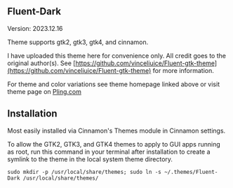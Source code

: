 ## Fluent-Dark

Version: 2023.12.16

Theme supports gtk2, gtk3, gtk4, and cinnamon.

I have uploaded this theme here for convenience only. All credit goes to the original author(s). See [https://github.com/vinceliuice/Fluent-gtk-theme](https://github.com/vinceliuice/Fluent-gtk-theme) for more information.

For theme and color variations see theme homepage linked above or visit theme page on [Pling.com](https://www.gnome-look.org/p/1477941)

## Installation

Most easily installed via Cinnamon's Themes module in Cinnamon settings.

To allow the GTK2, GTK3, and GTK4 themes to apply to GUI apps running as root, run this command in your terminal after installation to create a symlink to the theme in the local system theme directory.

`sudo mkdir -p /usr/local/share/themes; sudo ln -s ~/.themes/Fluent-Dark /usr/local/share/themes/`


